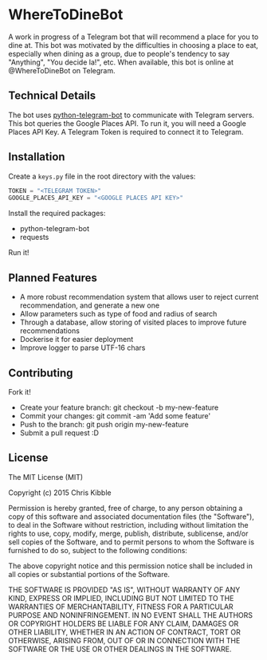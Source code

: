 # WhereToDineBot
A work in progress of a Telegram bot that will recommend a place for you to dine at.
This bot was motivated by the difficulties in choosing a place to eat, especially when dining as a group, due to people's tendency to say "Anything", "You decide la!", etc.
When available, this bot is online at @WhereToDineBot on Telegram.

## Technical Details
The bot uses [python-telegram-bot](https://python-telegram-bot.readthedocs.io/) to communicate with Telegram servers.
This bot queries the Google Places API. To run it, you will need a Google Places API Key.
A Telegram Token is required to connect it to Telegram.

## Installation
Create a `keys.py` file in the root directory with the values:
```python
TOKEN = "<TELEGRAM TOKEN>"
GOOGLE_PLACES_API_KEY = "<GOOGLE PLACES API KEY>"
```
Install the required packages:
- python-telegram-bot
- requests

Run it!

## Planned Features
- A more robust recommendation system that allows user to reject current recommendation, and generate a new one
- Allow parameters such as type of food and radius of search
- Through a database, allow storing of visited places to improve future recommendations
- Dockerise it for easier deployment
- Improve logger to parse UTF-16 chars


## Contributing
Fork it!
- Create your feature branch: git checkout -b my-new-feature
- Commit your changes: git commit -am 'Add some feature'
- Push to the branch: git push origin my-new-feature
- Submit a pull request :D

## License
The MIT License (MIT)

Copyright (c) 2015 Chris Kibble

Permission is hereby granted, free of charge, to any person obtaining a copy of this software and associated documentation files (the "Software"), to deal in the Software without restriction, including without limitation the rights to use, copy, modify, merge, publish, distribute, sublicense, and/or sell copies of the Software, and to permit persons to whom the Software is furnished to do so, subject to the following conditions:

The above copyright notice and this permission notice shall be included in all copies or substantial portions of the Software.

THE SOFTWARE IS PROVIDED "AS IS", WITHOUT WARRANTY OF ANY KIND, EXPRESS OR IMPLIED, INCLUDING BUT NOT LIMITED TO THE WARRANTIES OF MERCHANTABILITY, FITNESS FOR A PARTICULAR PURPOSE AND NONINFRINGEMENT. IN NO EVENT SHALL THE AUTHORS OR COPYRIGHT HOLDERS BE LIABLE FOR ANY CLAIM, DAMAGES OR OTHER LIABILITY, WHETHER IN AN ACTION OF CONTRACT, TORT OR OTHERWISE, ARISING FROM, OUT OF OR IN CONNECTION WITH THE SOFTWARE OR THE USE OR OTHER DEALINGS IN THE SOFTWARE.